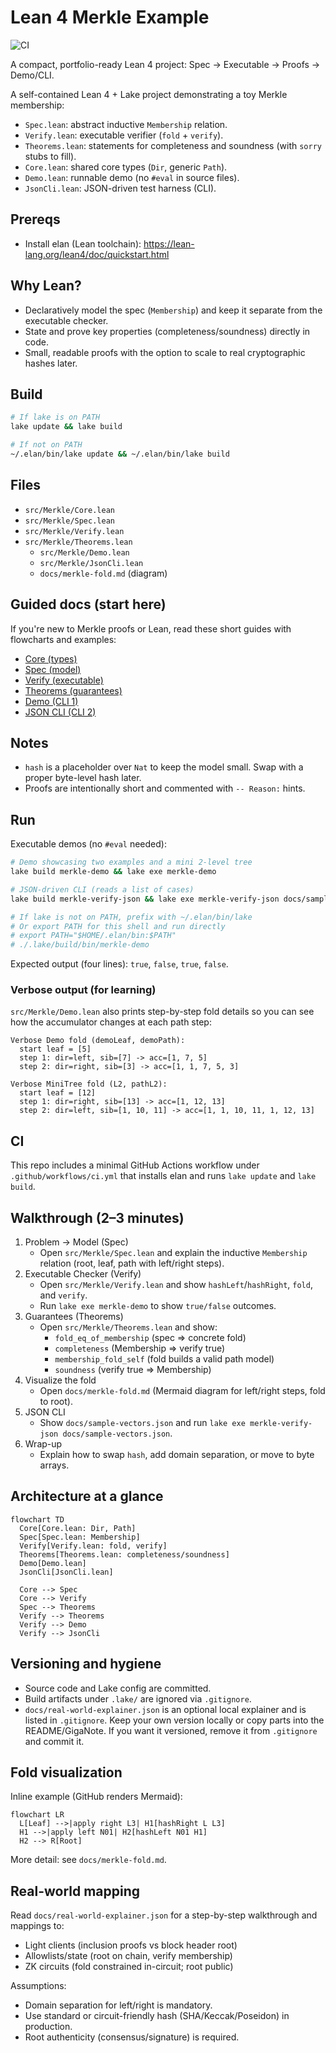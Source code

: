 # Lean 4 Merkle Example

![CI](https://github.com/ChainsQueenEth/lean4-merkle/actions/workflows/ci.yml/badge.svg)

A compact, portfolio-ready Lean 4 project: Spec → Executable → Proofs → Demo/CLI.

A self-contained Lean 4 + Lake project demonstrating a toy Merkle membership:
- `Spec.lean`: abstract inductive `Membership` relation.
- `Verify.lean`: executable verifier (`fold` + `verify`).
- `Theorems.lean`: statements for completeness and soundness (with `sorry` stubs to fill).
 - `Core.lean`: shared core types (`Dir`, generic `Path`).
 - `Demo.lean`: runnable demo (no `#eval` in source files).
 - `JsonCli.lean`: JSON-driven test harness (CLI).

## Prereqs
- Install elan (Lean toolchain): https://lean-lang.org/lean4/doc/quickstart.html

## Why Lean?
- Declaratively model the spec (`Membership`) and keep it separate from the executable checker.
- State and prove key properties (completeness/soundness) directly in code.
- Small, readable proofs with the option to scale to real cryptographic hashes later.

## Build
```bash
# If lake is on PATH
lake update && lake build

# If not on PATH
~/.elan/bin/lake update && ~/.elan/bin/lake build
```

## Files
- `src/Merkle/Core.lean`
- `src/Merkle/Spec.lean`
- `src/Merkle/Verify.lean`
- `src/Merkle/Theorems.lean`
  - `src/Merkle/Demo.lean`
  - `src/Merkle/JsonCli.lean`
  - `docs/merkle-fold.md` (diagram)


## Guided docs (start here)
 If you're new to Merkle proofs or Lean, read these short guides with flowcharts and examples:
 - [Core (types)](docs/merkle/core.md)
 - [Spec (model)](docs/merkle/spec.md)
 - [Verify (executable)](docs/merkle/verify.md)
 - [Theorems (guarantees)](docs/merkle/theorems.md)
 - [Demo (CLI 1)](docs/merkle/demo.md)
 - [JSON CLI (CLI 2)](docs/merkle/json-cli.md)

## Notes
- `hash` is a placeholder over `Nat` to keep the model small. Swap with a proper byte-level hash later.
- Proofs are intentionally short and commented with `-- Reason:` hints.

## Run
Executable demos (no `#eval` needed):

```bash
# Demo showcasing two examples and a mini 2-level tree
lake build merkle-demo && lake exe merkle-demo

# JSON-driven CLI (reads a list of cases)
lake build merkle-verify-json && lake exe merkle-verify-json docs/sample-vectors.json

# If lake is not on PATH, prefix with ~/.elan/bin/lake
# Or export PATH for this shell and run directly
# export PATH="$HOME/.elan/bin:$PATH"
# ./.lake/build/bin/merkle-demo
```

Expected output (four lines): `true`, `false`, `true`, `false`.

### Verbose output (for learning)
`src/Merkle/Demo.lean` also prints step-by-step fold details so you can see how the accumulator changes at each path step:

```
Verbose Demo fold (demoLeaf, demoPath):
  start leaf = [5]
  step 1: dir=left, sib=[7] -> acc=[1, 7, 5]
  step 2: dir=right, sib=[3] -> acc=[1, 1, 7, 5, 3]

Verbose MiniTree fold (L2, pathL2):
  start leaf = [12]
  step 1: dir=right, sib=[13] -> acc=[1, 12, 13]
  step 2: dir=left, sib=[1, 10, 11] -> acc=[1, 1, 10, 11, 1, 12, 13]
```

## CI
This repo includes a minimal GitHub Actions workflow under `.github/workflows/ci.yml` that installs elan and runs `lake update` and `lake build`.

## Walkthrough (2–3 minutes)
1) Problem → Model (Spec)
   - Open `src/Merkle/Spec.lean` and explain the inductive `Membership` relation (root, leaf, path with left/right steps).
2) Executable Checker (Verify)
    - Open `src/Merkle/Verify.lean` and show `hashLeft`/`hashRight`, `fold`, and `verify`.
    - Run `lake exe merkle-demo` to show `true/false` outcomes.
3) Guarantees (Theorems)
    - Open `src/Merkle/Theorems.lean` and show:
      - `fold_eq_of_membership` (spec ⇒ concrete fold)
      - `completeness` (Membership ⇒ verify true)
      - `membership_fold_self` (fold builds a valid path model)
      - `soundness` (verify true ⇒ Membership)
 4) Visualize the fold
    - Open `docs/merkle-fold.md` (Mermaid diagram for left/right steps, fold to root).
 5) JSON CLI
    - Show `docs/sample-vectors.json` and run `lake exe merkle-verify-json docs/sample-vectors.json`.
 6) Wrap-up
    - Explain how to swap `hash`, add domain separation, or move to byte arrays.

## Architecture at a glance

```mermaid
flowchart TD
  Core[Core.lean: Dir, Path]
  Spec[Spec.lean: Membership]
  Verify[Verify.lean: fold, verify]
  Theorems[Theorems.lean: completeness/soundness]
  Demo[Demo.lean]
  JsonCli[JsonCli.lean]

  Core --> Spec
  Core --> Verify
  Spec --> Theorems
  Verify --> Theorems
  Verify --> Demo
  Verify --> JsonCli
```

## Versioning and hygiene

- Source code and Lake config are committed.
- Build artifacts under `.lake/` are ignored via `.gitignore`.
- `docs/real-world-explainer.json` is an optional local explainer and is listed in `.gitignore`. Keep your own version locally or copy parts into the README/GigaNote. If you want it versioned, remove it from `.gitignore` and commit it.

## Fold visualization

Inline example (GitHub renders Mermaid):

```mermaid
flowchart LR
  L[Leaf] -->|apply right L3| H1[hashRight L L3]
  H1 -->|apply left N01| H2[hashLeft N01 H1]
  H2 --> R[Root]
```

More detail: see `docs/merkle-fold.md`.

## Real-world mapping

Read `docs/real-world-explainer.json` for a step-by-step walkthrough and mappings to:
- Light clients (inclusion proofs vs block header root)
- Allowlists/state (root on chain, verify membership)
- ZK circuits (fold constrained in-circuit; root public)

Assumptions:
- Domain separation for left/right is mandatory.
- Use standard or circuit-friendly hash (SHA/Keccak/Poseidon) in production.
- Root authenticity (consensus/signature) is required.
